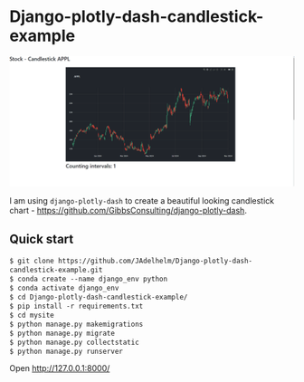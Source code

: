 # Django-plotly-dash-candlestick-example

![Alt Text](./preview.gif)

I am using ``django-plotly-dash`` to create a beautiful looking candlestick chart - https://github.com/GibbsConsulting/django-plotly-dash.


## Quick start

    $ git clone https://github.com/JAdelhelm/Django-plotly-dash-candlestick-example.git
    $ conda create --name django_env python
    $ conda activate django_env
    $ cd Django-plotly-dash-candlestick-example/
    $ pip install -r requirements.txt
    $ cd mysite
    $ python manage.py makemigrations
    $ python manage.py migrate
    $ python manage.py collectstatic
    $ python manage.py runserver

Open http://127.0.0.1:8000/

